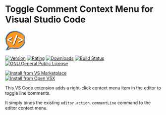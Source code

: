 # Toggle Comment Context Menu for Visual Studio Code

[![logo](./icon.png?raw=true)](https://github.com/RenanMsV/toggle-comment-context-menu-vscode)

[![Version](https://img.shields.io/visual-studio-marketplace/v/Renan-MsV.toggle-comment-context-menu.svg?logo=visual%20studio%20code)](https://marketplace.visualstudio.com/items?itemName=Renan-MsV.toggle-comment-context-menu)
[![Rating](https://img.shields.io/visual-studio-marketplace/stars/Renan-MsV.toggle-comment-context-menu.svg?logo=visual%20studio%20code)](https://marketplace.visualstudio.com/items?itemName=Renan-MsV.toggle-comment-context-menu)
[![Downloads](https://img.shields.io/visual-studio-marketplace/d/Renan-MsV.toggle-comment-context-menu.svg?logo=visual%20studio%20code)](https://marketplace.visualstudio.com/items?itemName=Renan-MsV.toggle-comment-context-menu)
[![Build Status](https://img.shields.io/travis/com/RenanMsV/toggle-comment-context-menu-vscode?logo=travis)](https://travis-ci.com/RenanMsV/toggle-comment-context-menu-vscode)
[![GNU General Public License](https://img.shields.io/github/license/RenanMsV/toggle-comment-context-menu-vscode?logo=github)](http://www.gnu.org/licenses/gpl-3.0.en.html)

[![Install from VS Marketplace](https://img.shields.io/badge/Install-VS%20Marketplace-blue?style=for-the-badge&logo=vs-code)](https://marketplace.visualstudio.com/items?itemName=Renan-MsV.toggle-comment-context-menu)  
[![Install from Open VSX](https://img.shields.io/badge/Install-Open%20VSX-purple?style=for-the-badge&logo=vs-code)](https://open-vsx.org/extension/Renan-MsV/toggle-comment-context-menu)

This VS Code extension adds a right-click context menu item in the editor to toggle line comments.

It simply binds the existing `editor.action.commentLine` command to the editor context menu.

